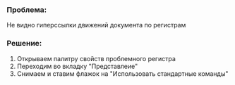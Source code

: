 ### Проблема:
Не видно гиперссылки движений документа по регистрам
### Решение:
1. Открываем палитру свойств проблемного регистра
2. Переходим во вкладку "Представлеие" 
3. Снимаем и ставим флажок на "Использовать стандартные команды"